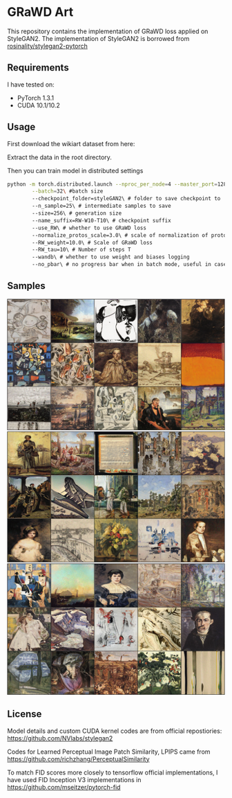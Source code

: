 # GRaWD Art
This repository contains the implementation of GRaWD loss applied on StyleGAN2. The implementation of StyleGAN2 is borrowed from [rosinality/stylegan2-pytorch](https://github.com/rosinality/stylegan2-pytorch) 

## Requirements

I have tested on:

* PyTorch 1.3.1
* CUDA 10.1/10.2

## Usage

First download the wikiart dataset from here: 

Extract the data in the root directory.

Then you can train model in distributed settings

```bash
python -m torch.distributed.launch --nproc_per_node=4 --master_port=12895 train.py\
        --batch=32\ #batch size
        --checkpoint_folder=styleGAN2\ # folder to save checkpoint to
        --n_sample=25\ # intermediate samples to save
        --size=256\ # generation size
        --name_suffix=RW-W10-T10\ # checkpoint suffix
        --use_RW\ # whether to use GRaWD loss
        --normalize_protos_scale=3.0\ # scale of normalization of protos
        --RW_weight=10.0\ # Scale of GRaWD loss
        --RW_tau=10\ # Number of steps T
        --wandb\ # whether to use weight and biases logging
        --no_pbar\ # no progress bar when in batch mode, useful in cases of HPCs
```

## Samples

![](assets/sample/sample0.png )
![](assets/sample/sample12.png )
![](assets/sample/sample24.png )





## License

Model details and custom CUDA kernel codes are from official repostiories: https://github.com/NVlabs/stylegan2

Codes for Learned Perceptual Image Patch Similarity, LPIPS came from https://github.com/richzhang/PerceptualSimilarity

To match FID scores more closely to tensorflow official implementations, I have used FID Inception V3 implementations in https://github.com/mseitzer/pytorch-fid
